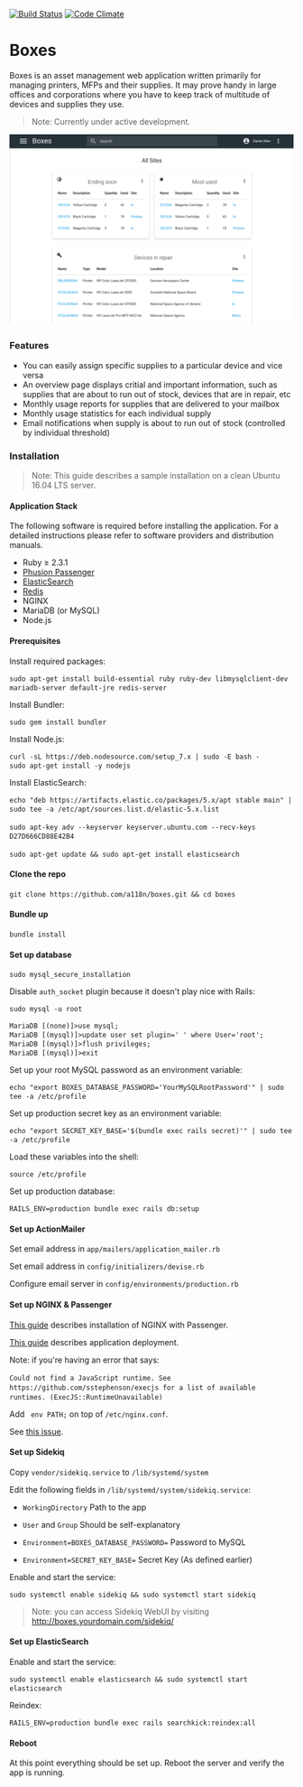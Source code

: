[![Build Status](https://travis-ci.org/a118n/boxes.svg?branch=master)](https://travis-ci.org/a118n/boxes)
[![Code Climate](https://codeclimate.com/github/a118n/boxes/badges/gpa.svg)](https://codeclimate.com/github/a118n/boxes)

# Boxes
Boxes is an asset management web application written primarily for managing printers, MFPs and their supplies. It may prove handy in large offices and corporations where you have to keep track of multitude of devices and supplies they use.

> Note: Currently under active development.

![screenshot](screenshot.png)

### Features
* You can easily assign specific supplies to a particular device and vice versa
* An overview page displays critial and important information, such as supplies that are about to run out of stock, devices that are in repair, etc
* Monthly usage reports for supplies that are delivered to your mailbox
* Monthly usage statistics for each individual supply
* Email notifications when supply is about to run out of stock (controlled by individual threshold)


### Installation
> Note: This guide describes a sample installation on a clean Ubuntu 16.04 LTS server.

#### Application Stack
The following software is required before installing the application. For a detailed instructions please refer to software providers and distribution manuals.
* Ruby ≥ 2.3.1
* [Phusion Passenger](https://www.phusionpassenger.com/)
* [ElasticSearch](https://www.elastic.co/products/elasticsearch)
* [Redis](http://redis.io/)
* NGINX
* MariaDB (or MySQL)
* Node.js

#### Prerequisites

Install required packages:

```
sudo apt-get install build-essential ruby ruby-dev libmysqlclient-dev mariadb-server default-jre redis-server
```

Install Bundler:

```
sudo gem install bundler
```

Install Node.js:

```
curl -sL https://deb.nodesource.com/setup_7.x | sudo -E bash -
sudo apt-get install -y nodejs
```

Install ElasticSearch:

```
echo "deb https://artifacts.elastic.co/packages/5.x/apt stable main" | sudo tee -a /etc/apt/sources.list.d/elastic-5.x.list

sudo apt-key adv --keyserver keyserver.ubuntu.com --recv-keys D27D666CD88E42B4

sudo apt-get update && sudo apt-get install elasticsearch
```

#### Clone the repo

```
git clone https://github.com/a118n/boxes.git && cd boxes
```

#### Bundle up

```
bundle install
```

#### Set up database

```
sudo mysql_secure_installation
```

Disable `auth_socket` plugin because it doesn't play nice with Rails:

```
sudo mysql -u root
```

```
MariaDB [(none)]>use mysql;
MariaDB [(mysql)]>update user set plugin=' ' where User='root';
MariaDB [(mysql)]>flush privileges;
MariaDB [(mysql)]>exit
```

Set up your root MySQL password as an environment variable:

```
echo "export BOXES_DATABASE_PASSWORD='YourMySQLRootPassword'" | sudo tee -a /etc/profile
```

Set up production secret key as an environment variable:

```
echo "export SECRET_KEY_BASE='$(bundle exec rails secret)'" | sudo tee -a /etc/profile
```

Load these variables into the shell:

```
source /etc/profile
```

Set up production database:

```
RAILS_ENV=production bundle exec rails db:setup
```

#### Set up ActionMailer

Set email address in `app/mailers/application_mailer.rb`

Set email address in `config/initializers/devise.rb`

Configure email server in `config/environments/production.rb`

#### Set up NGINX & Passenger

[This guide](https://www.phusionpassenger.com/library/install/nginx/install/oss/xenial/) describes installation of NGINX with Passenger.

[This guide](https://www.phusionpassenger.com/library/deploy/nginx/deploy/ruby/) describes application deployment.

Note: if you're having an error that says:

 `Could not find a JavaScript runtime. See https://github.com/sstephenson/execjs for a list of available runtimes. (ExecJS::RuntimeUnavailable)`

 Add ` env PATH;` on top of `/etc/nginx.conf`.

See [this issue](https://github.com/sstephenson/execjs/issues/77).

#### Set up Sidekiq

Copy `vendor/sidekiq.service` to `/lib/systemd/system`

Edit the following fields in `/lib/systemd/system/sidekiq.service`:

 * `WorkingDirectory` Path to the app

* `User` and `Group` Should be self-explanatory

* `Environment=BOXES_DATABASE_PASSWORD=` Password to MySQL

* `Environment=SECRET_KEY_BASE=` Secret Key (As defined earlier)

Enable and start the service:

```
sudo systemctl enable sidekiq && sudo systemctl start sidekiq
```

> Note: you can access Sidekiq WebUI by visiting http://boxes.yourdomain.com/sidekiq/

#### Set up ElasticSearch

Enable and start the service:

```
sudo systemctl enable elasticsearch && sudo systemctl start elasticsearch
```

Reindex:

```
RAILS_ENV=production bundle exec rails searchkick:reindex:all
```

#### Reboot

At this point everything should be set up. Reboot the server and verify the app is running.